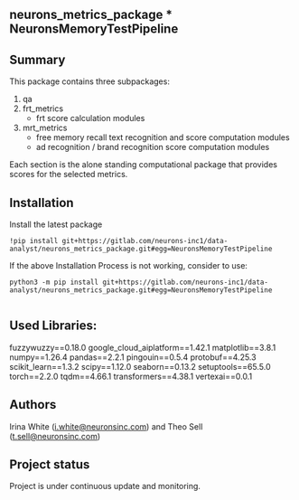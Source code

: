 ## neurons_metrics_package * NeuronsMemoryTestPipeline

## Summary
This package contains three subpackages: 
1. qa
2. frt_metrics
    - frt score calculation modules
3. mrt_metrics
    - free memory recall text recognition and score computation modules
    - ad recognition / brand recognition score computation modules

Each section is the alone standing computational package that provides scores for the selected metrics.

## Installation

Install the latest package

```
!pip install git+https://gitlab.com/neurons-inc1/data-analyst/neurons_metrics_package.git#egg=NeuronsMemoryTestPipeline
```

If the above Installation Process is not working, consider to use:

```
python3 -m pip install git+https://gitlab.com/neurons-inc1/data-analyst/neurons_metrics_package.git#egg=NeuronsMemoryTestPipeline


```

## Used Libraries:
fuzzywuzzy==0.18.0
google_cloud_aiplatform==1.42.1
matplotlib==3.8.1
numpy==1.26.4
pandas==2.2.1
pingouin==0.5.4
protobuf==4.25.3
scikit_learn==1.3.2
scipy==1.12.0
seaborn==0.13.2
setuptools==65.5.0
torch==2.2.0
tqdm==4.66.1
transformers==4.38.1
vertexai==0.0.1


## Authors
Irina White (i.white@neuronsinc.com) and Theo Sell (t.sell@neuronsinc.com)


## Project status
Project is under continuous update and monitoring.
